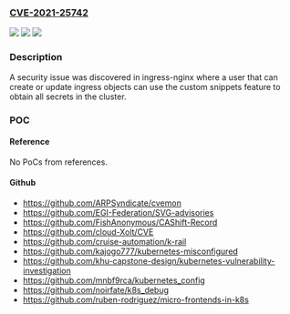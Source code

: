 ### [CVE-2021-25742](https://cve.mitre.org/cgi-bin/cvename.cgi?name=CVE-2021-25742)
![](https://img.shields.io/static/v1?label=Product&message=Kubernetes%20ingress-nginx&color=blue)
![](https://img.shields.io/static/v1?label=Version&message=%3C%3D%200.49.0%20&color=brighgreen)
![](https://img.shields.io/static/v1?label=Vulnerability&message=CWE-20%3A%20Improper%20Input%20Validation&color=brighgreen)

### Description

A security issue was discovered in ingress-nginx where a user that can create or update ingress objects can use the custom snippets feature to obtain all secrets in the cluster.

### POC

#### Reference
No PoCs from references.

#### Github
- https://github.com/ARPSyndicate/cvemon
- https://github.com/EGI-Federation/SVG-advisories
- https://github.com/FishAnonymous/CAShift-Record
- https://github.com/cloud-Xolt/CVE
- https://github.com/cruise-automation/k-rail
- https://github.com/kajogo777/kubernetes-misconfigured
- https://github.com/khu-capstone-design/kubernetes-vulnerability-investigation
- https://github.com/mnbf9rca/kubernetes_config
- https://github.com/noirfate/k8s_debug
- https://github.com/ruben-rodriguez/micro-frontends-in-k8s

